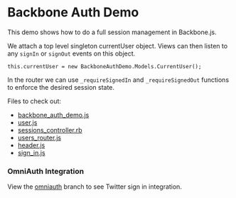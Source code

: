 # Backbone Auth Demo

This demo shows how to do a full session management in Backbone.js.

We attach a top level singleton currentUser object. Views can then listen to any `signIn` or `signOut` events on this object.

```
this.currentUser = new BackboneAuthDemo.Models.CurrentUser();
```

In the router we can use `_requireSignedIn` and `_requireSignedOut` functions to enforce the desired session state.

Files to check out:
- [backbone_auth_demo.js](./app/assets/javascripts/backbone_auth_demo.js)
- [user.js](./app/assets/javascripts/models/user.js)
- [sessions_controller.rb](./app/controllers/api/sessions_controller.rb)
- [users_router.js](./app/assets/javascripts/routers/users_router.js)
- [header.js](./app/assets/javascripts/views/shared/header.js)
- [sign_in.js](./app/assets/javascripts/views/shared/sign_in.js)

### OmniAuth Integration

View the [omniauth](https://github.com/jonathanlemuel/backbone-auth-demo/tree/omniauth) branch to see Twitter sign in integration.
